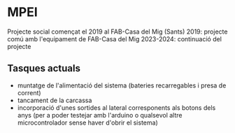 # MPEI
Projecte social començat el 2019 al FAB-Casa del Mig (Sants)
2019: projecte comú amb l'equipament de FAB-Casa del Mig
2023-2024: continuació del projecte

## Tasques actuals
- muntatge de l'alimentació del sistema (bateries recarregables i presa de corrent)
- tancament de la carcassa
- incorporació d'unes sortides al lateral corresponents als botons dels anys (per a poder testejar amb l'arduino o qualsevol altre microcontrolador sense haver d'obrir el sistema)
